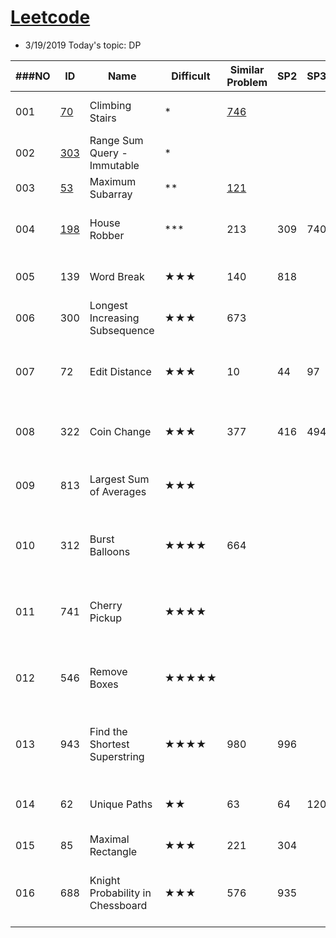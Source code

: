 # [Leetcode](https://leetcode.com/problemset/all/) 
* 3/19/2019 Today's topic: DP


###NO|ID | Name | Difficult | Similar Problem | SP2| SP3| SP4 | SP5 | SP6| SP7| Remark1 
--- | --- | --- | --- | --- |--- |--- |--- |--- |--- |--- |--- 
001|[70](https://leetcode.com/problems/climbing-stairs/) | Climbing Stairs | * | [746](https://leetcode.com/problems/min-cost-climbing-stairs/) |  |   |   |   |    |   |  I: O(n), S = O(n), T = O(n)  
002|[303](https://leetcode.com/problems/range-sum-query-immutable/)| Range Sum Query - Immutable | * |   |   |   |    |   |    |    
003|[53](https://leetcode.com/problems/maximum-subarray/) | Maximum Subarray | ** | [121](https://leetcode.com/problems/best-time-to-buy-and-sell-stock/) |   |   |   |   |    |   |    | 
004|[198](https://leetcode.com/problems/house-robber/) | House Robber | *** | 213 | 309 | 740 | 790 | 801 |    |   |  I: O(n), S = O(3n), T = O(3n)  
005| 139 |	Word Break	|★★★	|140|	818| | | | | |						I: O(n), S = O(n), T = O(n^2)
006|300 |	Longest Increasing Subsequence	|★★★	|673| | | | | | |							
007|72	|Edit Distance	|★★★|	10|	44	|97|	115|	583|	712|	|	I: O(m+n), S = O(mn), T = O(mn)
008|322|	Coin Change|	★★★	|377|	416	|494|	|	|	|	|	I: O(n) + k, S = O(n), T = O(kn)
009|813|	Largest Sum of Averages	|★★★| | | | | | | |							 	I: O(n) + k, S = O(n), T = O(kn^2)
010|312|	Burst Balloons	|★★★★|	664 | ||||||	 						I: O(n), S = O(n^2), T = O(n^3)
011|741|	Cherry Pickup	|★★★★|	|||||||							I: O(n^2), S = O(n^3), T = O(n^3)
012|546|	Remove Boxes	|★★★★★	||||||||							I: O(n), S = O(n^3), T = O(n^4)
013|943|	Find the Shortest Superstring	|★★★★	|980|	996||||||						I: O(n), S = O(n*2^n), T = (n^2*2^n)
014|62|	Unique Paths	|★★|	63|	64|	120|	174|	931|||			I: O(mn), S = O(mn), T = O(mn)
015|85|	Maximal Rectangle	|★★★	|221	|304||||||						
016|688|	Knight Probability in Chessboard	|★★★	|576|	935||||||						I: O(mn) + k, S = O(kmn) T = O(kmn)
